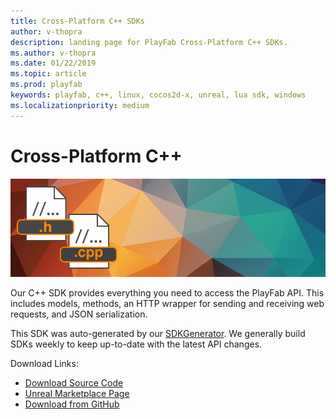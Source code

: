 ```yaml
---
title: Cross-Platform C++ SDKs
author: v-thopra
description: landing page for PlayFab Cross-Platform C++ SDKs.
ms.author: v-thopra
ms.date: 01/22/2019
ms.topic: article
ms.prod: playfab
keywords: playfab, c++, linux, cocos2d-x, unreal, lua sdk, windows
ms.localizationpriority: medium
---
```


# Cross-Platform C++

![Cross-Platform C++](./media/cpp1.png)

Our C++ SDK provides everything you need to access the PlayFab API. This includes models, methods, an HTTP wrapper for sending and receiving web requests, and JSON serialization.

This SDK was auto-generated by our [SDKGenerator](../sdkgenerator/index.md). We generally build SDKs weekly to keep up-to-date with the latest API changes.

Download Links:

- [Download Source Code](https://github.com/PlayFab/UnrealMarketplacePlugin)
- [Unreal Marketplace Page](https://www.unrealengine.com/marketplace/playfab-sdk)
- [Download from GitHub](https://api.playfab.com/downloads/unreal-mkpl)